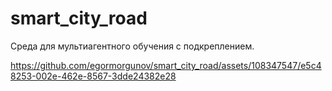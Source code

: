 # smart_city_road
 Среда для мультиагентного обучения с подкреплением.

https://github.com/egormorgunov/smart_city_road/assets/108347547/e5c48253-002e-462e-8567-3dde24382e28

